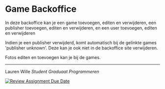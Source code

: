 # Game Backoffice
In deze backoffice kan je een game toevoegen, editen en verwijderen, een publisher toevoegen, editen en verwijderen, en een user toevoegen, editen en verwijderen 

Indien je een publisher verwijderd, komt automatisch bij de gelinkte games 'publisher unknown'. Deze kan je ook niet in de backoffice site verwijderen.

Fotos editen en toevoegen kan je bij de games. 

-------------------------------------------------------
Lauren Wille
*Student Graduaat Programmeren*


[![Review Assignment Due Date](https://classroom.github.com/assets/deadline-readme-button-22041afd0340ce965d47ae6ef1cefeee28c7c493a6346c4f15d667ab976d596c.svg)](https://classroom.github.com/a/RN63TLFQ)


